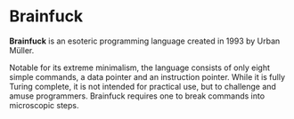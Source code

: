 # Brainfuck

**Brainfuck** is an esoteric programming language created in 1993 by Urban Müller.

Notable for its extreme minimalism, the language consists of only eight simple commands,
a data pointer and an instruction pointer. While it is fully Turing complete, it is not
intended for practical use, but to challenge and amuse programmers. Brainfuck requires
one to break commands into microscopic steps.